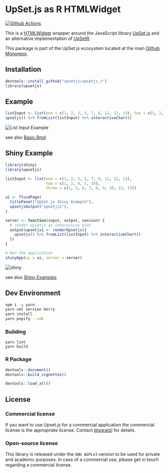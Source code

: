 # UpSet.js as R HTMLWidget

[![Github Actions][github-actions-image]][github-actions-url]

This is a [HTMLWidget](http://www.htmlwidgets.org/) wrapper around the JavaScript library [UpSet.js](https://github.com/upsetjs/upsetjs) and an alternative implementation of [UpSetR](https://www.rdocumentation.org/packages/UpSetR).

This package is part of the UpSet.js ecosystem located at the main [Github Monorepo](https://github.com/upsetjs/upsetjs).

## Installation

```R
devtools::install_github("upsetjs/upsetjs_r")
library(upsetjs)
```

## Example

```R
listInput <- list(one = c(1, 2, 3, 5, 7, 8, 11, 12, 13), two = c(1, 2, 4, 5, 10), three = c(1, 5, 6, 7, 8, 9, 10, 12, 13))
upsetjs() %>% fromList(listInput) %>% interactiveChart()
```

![List Input Example](https://user-images.githubusercontent.com/4129778/79375541-10dda700-7f59-11ea-933a-a3ffbca1bfd2.png)

see also [Basic.Rmd](./master/vignettes/basic.Rmd)

## Shiny Example

```R
library(shiny)
library(upsetjs)

listInput <- list(one = c(1, 2, 3, 5, 7, 8, 11, 12, 13),
                  two = c(1, 2, 4, 5, 10),
                  three = c(1, 5, 6, 7, 8, 9, 10, 12, 13))

ui <- fluidPage(
  titlePanel("UpSet.js Shiny Example"),
  upsetjsOutput("upsetjs1"),
)

server <- function(input, output, session) {
  # render upsetjs as interactive plot
  output$upsetjs1 <- renderUpsetjs({
    upsetjs() %>% fromList(listInput) %>% interactiveChart()
  })
}

# Run the application
shinyApp(ui = ui, server = server)

```

![shiny](https://user-images.githubusercontent.com/4129778/79375695-51d5bb80-7f59-11ea-8437-40fa60ce425c.png)

see also [Shiny Examples](./master/vignettes/shiny)

## Dev Environment

```sh
npm i -g yarn
yarn set version berry
yarn install
yarn pnpify --sdk
```

### Building

```
yarn lint
yarn build
```

### R Package

```R
devtools::document()
devtools::build_vignettes()

devtools::load_all()
```

## License

### Commercial license

If you want to use Upset.js for a commercial application the commercial license is the appropriate license. Contact [@sgratzl](mailto:sam@sgratzl.com) for details.

### Open-source license

This library is released under the `GNU AGPLv3` version to be used for private and academic purposes. In case of a commercial use, please get in touch regarding a commercial license.

[github-actions-image]: https://github.com/upsetjs/upsetjs_r/workflows/ci/badge.svg
[github-actions-url]: https://github.com/upsetjs/upsetjs_r/actions
[codepen]: https://img.shields.io/badge/CodePen-open-blue?logo=codepen
